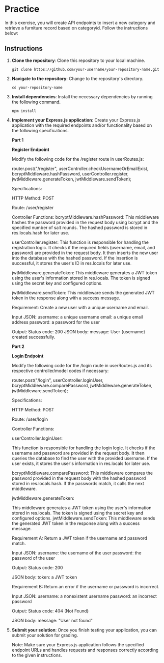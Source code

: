 # Practice 

In this exercise, you will create API endpoints to insert a new category and retrieve a furniture record based on categoryid. Follow the instructions below: 

## Instructions

1. **Clone the repository**: Clone this repository to your local machine.

   ```shell
   git clone https://github.com/your-username/your-repository-name.git
   ```

2. **Navigate to the repository**: Change to the repository's directory.

   ```shell
   cd your-repository-name
   ```

3. **Install dependencies**: Install the necessary dependencies by running the following command.

   ```shell
   npm install
   ```

4. **Implement your Express.js application**: Create your Express.js application with the required endpoints and/or functionality based on the following specifications.

      **Part 1**
      
      **Register Endpoint**

      Modify the following code for the /register route in userRoutes.js:

      router.post("/register", userController.checkUsernameOrEmailExist, bcryptMiddleware.hashPassword, userController.register, jwtMiddleware.generateToken, jwtMiddleware.sendToken);

      Specifications:
      
      HTTP Method: POST
   
      Route: /user/register

      Controller Functions:
      bcryptMiddleware.hashPassword:
      This middleware hashes the password provided in the request body using bcrypt and the specified number of salt rounds. The hashed password is stored in res.locals.hash for later use.

      userController.register:
      This function is responsible for handling the registration logic. It checks if the required fields (username, email, and password) are provided in the request body. It then inserts the new user into the database with the hashed password. If the insertion is successful, it stores the user's ID in res.locals for later use.

      jwtMiddleware.generateToken:
      This middleware generates a JWT token using the user's information stored in res.locals. The token is signed using the secret key and configured options.

      jwtMiddleware.sendToken:
      This middleware sends the generated JWT token in the response along with a success message.

      Requirement: 
      Create a new user with a unique username and email.
      
      Input JSON:
      username: a unique username
      email: a unique email address
      password: a password for the user

      Output:
      Status code: 200
      JSON body:
      message: User {username} created successfully.

      **Part 2**
   
      **Login Endpoint**

      Modify the following code for the /login route in userRoutes.js and its respective controller/model codes if necessary: 

      router.post("/login", userController.loginUser, bcryptMiddleware.comparePassword, jwtMiddleware.generateToken, jwtMiddleware.sendToken);

      Specifications:

      HTTP Method: POST
   
      Route: /user/login

      Controller Functions:
   
      userController.loginUser: 

      This function is responsible for handling the login logic. It checks if the username and password are provided in the request body. It then queries the database to find the user with the provided username. If the user exists, it stores the user's information in res.locals for later use.

      bcryptMiddleware.comparePassword:
      This middleware compares the password provided in the request body with the hashed password stored in res.locals.hash. If the passwords match, it calls the next middleware.

      jwtMiddleware.generateToken:
   
      This middleware generates a JWT token using the user's information stored in res.locals. The token is signed using the secret key and configured options.
      jwtMiddleware.sendToken:
      This middleware sends the generated JWT token in the response along with a success message.

      Requirement A:
      Return a JWT token if the username and password match.
      
      Input JSON:
      username: the username of the user
      password: the password of the user

      Output:
      Status code: 200

      JSON body:
      token: a JWT token

      Requirement B:
      Return an error if the username or password is incorrect.
      
      Input JSON:
      username: a nonexistent username
      password: an incorrect password

      Output:
      Status code: 404 (Not Found)

      JSON body:
      message: "User not found"
   
6. **Submit your solution**:
   Once you finish testing your application, you can submit your solution for grading.

   Note: Make sure your Express.js application follows the specified endpoint URLs and handles requests and responses correctly according to the given instructions.
